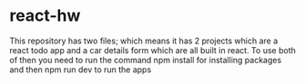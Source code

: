 # react-hw
This repository has two files; which means it has 2 projects which are a react todo app and a car details form which are all built in react. To use both of then you need to run the command npm install for installing packages and then npm run dev to run the apps

